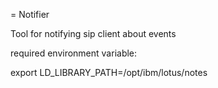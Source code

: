 = Notifier

Tool for notifying sip client about events

required environment variable:

  export LD_LIBRARY_PATH=/opt/ibm/lotus/notes